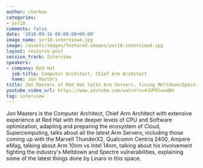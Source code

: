 ```yaml
---
author: charbax
categories:
- yvr18
comments: false
date: '2018-09-16 09:00:00+00:00'
image_name: yvr18-interview4.jpg
image: /assets/images/featured-images/yvr18-interview4.jpg
layout: resource-post
session_track: Interview
speakers:
- company: Red Hat
  job-title: Computer Architect, Chief Arm Architect
  name: Jon Masters
title: Jon Masters of Red Hat talks Arm Servers, fixing Meltdown/Spectre, HPC, A64FX, Ampere
youtube_video_url: https://www.youtube.com/watch?v=4JUPXlwxmBU
tag: interview
---
```

Jon Masters is the Computer Architect, Chief Arm Architect with extensive experience at Red Hat with the deeper levels of CPU and Software optimization, adapting and preparing the ecosystem of Cloud, Supercomputing, talks about all the latest Arm Servers, including those coming up with the Marvell ThunderX2, Qualcomm Centriq 2400, Ampere eMag, talking about Arm 10nm vs Intel 14nm, talking about his involvement fighting the industry's Meltdown and Spectre vulnerabilities, explaining some of the latest things done by Linaro in this space.
